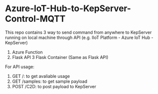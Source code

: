 # Azure-IoT-Hub-to-KepServer-Control-MQTT

This repo contains 3 way to send command from anywhere to KepServer running on local machine through API (e.g. IIoT Platform - Azure IoT Hub - KepServer)

1. Azure Function
2. Flask API
3 Flask Container (Same as Flask API)

For API usage:
1. GET /: to get avaliable usage
2. GET /samples: to get sample payload
3. POST /C2D: to post payload to KepServer
